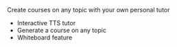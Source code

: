 Create courses on any topic with your own personal tutor


- Interactive TTS tutor
- Generate a course on any topic
- Whiteboard feature
